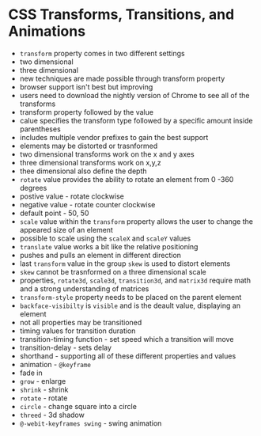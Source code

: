 # CSS Transforms, Transitions, and Animations
- `transform` property comes in two different settings
- two dimensional 
- three dimensional 
- new techniques are made possible through transform property 
- browser support isn't best but improving 
- users need to download the nightly version of Chrome to see all of the transforms
- transform property followed by the value
- calue specifies the transform type followed by a specific amount inside parentheses
- includes multiple vendor prefixes to gain the best support
- elements may be distorted or trasnformed
- two dimensional transforms work on the x and y axes 
- three dimensional transforms work on x,y,z
- thee dimensional also define the depth
- `rotate` value provides the ability to rotate an element from 0 -360 degrees
- postive value - rotate clockwise
- negative value - rotate counter clockwise
- default point - 50, 50
- `scale` value within the `transform` property allows the user to change the appeared size of an element
- possible to scale using the `scaleX` and `scaleY` values
- `translate` value works a bit like the relative positioning
- pushes and pulls an element in different direction
- last `transform` value in the group `skew` is used to distort elements
- `skew` cannot be trasnformed on a three dimensional scale
- properties, `rotate3d`, `scale3d`, `transition3d`, and `matrix3d` require math and a strong understanding of matrices
- `transform-style` property needs to be placed on the parent element
- `backface-visibilty` is `visible` and is the deault value, displaying an element 
- not all properties may be transitioned
- timing values for transition duration
- transition-timing function - set speed which a transition will move
- transition-delay - sets delay
- shorthand - supporting all of these different properties and values
- animation - `@keyframe` 
- fade in 
- `grow` - enlarge
- `shrink` - shrink
- `rotate` - rotate 
- `circle` - change square into a circle
- `threed` - 3d shadow
- `@-webit-keyframes swing` - swing animation
